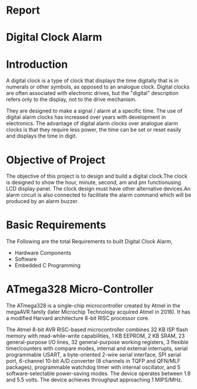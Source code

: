 <h1>
  Report<br>
  
# Digital Clock Alarm 

# Introduction
A digital clock is a type of clock that displays the time digitally that is  in numerals or other symbols, as opposed to an analogue clock. Digital clocks are often associated with electronic drives, but the "digital" description refers only to the display, not to the drive mechanism.

They are designed to make a signal / alarm at a specific time. The use of digital alarm clocks has increased over years with development in electronics. The advantage of digital alarm clocks over analogue alarm clocks is that they require less power, the time can be set or reset easily and displays the time in digit.

# Objective of Project
The objective of this project is to design and build a digital clock.The clock is designed to show the hour, minute, second, am and pm functionusing LCD display panel. The clock design must have other alternative devices.An alarm circuit is also connected to facilitate the alarm command which will be produced by an alarm buzzer.
# Basic Requirements
The Following are the total Requirements to built Digital Clock Alarm,
* Hardware Components
* Software
* Embedded C Programming
# ATmega328 Micro-Controller
The ATmega328 is a single-chip microcontroller created by Atmel in the megaAVR family (later Microchip Technology acquired Atmel in 2016). It has a modified Harvard architecture 8-bit RISC processor core.

The Atmel 8-bit AVR RISC-based microcontroller combines 32 KB ISP flash memory with read-while-write capabilities, 1 KB EEPROM, 2 KB SRAM, 23 general-purpose I/O lines, 32 general-purpose working registers, 3 flexible timer/counters with compare modes, internal and external interrupts, serial programmable USART, a byte-oriented 2-wire serial interface, SPI serial port, 6-channel 10-bit A/D converter (8 channels in TQFP and QFN/MLF packages), programmable watchdog timer with internal oscillator, and 5 software-selectable power-saving modes. The device operates between 1.8 and 5.5 volts. The device achieves throughput approaching 1 MIPS/MHz.
